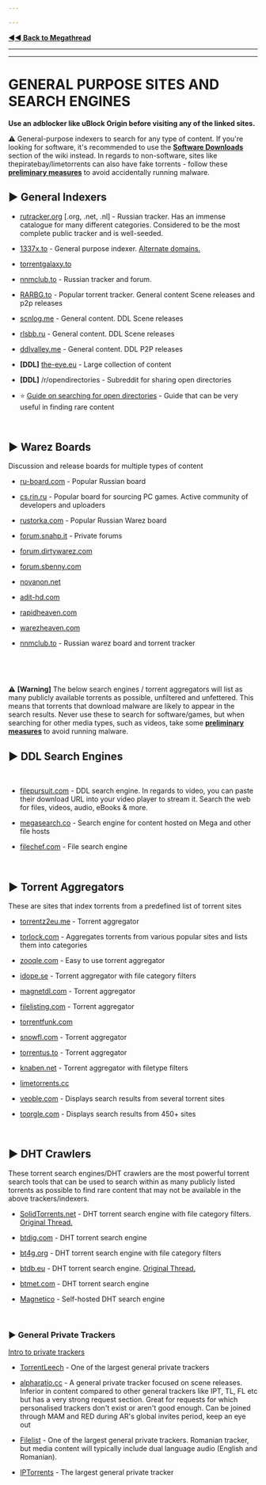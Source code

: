 ---
---
[**◄◄ Back to Megathread**](https://www.reddit.com/r/Piracy/wiki/megathread)

---
---


# GENERAL PURPOSE SITES AND SEARCH ENGINES

**Use an adblocker like uBlock Origin before visiting any of the linked sites.**

⚠️ General-purpose indexers to search for any type of content. If you're looking for software, it's recommended to use the [**Software Downloads**](https://www.reddit.com/r/Piracy/wiki/megathread/software_downloads) section of the wiki instead. In regards to non-software, sites like thepiratebay/limetorrents can also have fake torrents - follow these [**preliminary measures**](https://www.reddit.com/r/Piracy/wiki/browsing_and_downloading_guide) to avoid accidentally running malware.

## ► **General Indexers**

* [rutracker.org](https://rutracker.org/forum/index.php) [.org, .net, .nl] - Russian tracker. Has an immense catalogue for many different categories. Considered to be the most complete public tracker and is well-seeded.

* [1337x.to](https://1337x.to/) - General purpose indexer. [Alternate domains.](https://i.imgur.com/oCC9Y2H.jpg)

* [torrentgalaxy.to](https://torrentgalaxy.to/)

* [nnmclub.to](http://nnmclub.to/) - Russian tracker and forum.

* [RARBG.to](https://rarbg.to/torrents.php) - Popular torrent tracker. General content Scene releases and p2p releases

* [scnlog.me](https://scnlog.me/) - General content. DDL Scene releases

* [rlsbb.ru](http://rlsbb.ru/) - General content. DDL Scene releases

* [ddlvalley.me](https://www.ddlvalley.me/) - General content. DDL P2P releases

* **[DDL]** [the-eye.eu](https://the-eye.eu/) - Large collection of content

* **[DDL]** /r/opendirectories - Subreddit for sharing open directories

* ⭐ [Guide on searching for open directories](https://www.reddit.com/r/opendirectories/comments/933pzm/all_resources_i_know_related_to_open_directories/) - Guide that can be very useful in finding rare content

&nbsp;






## ► **Warez Boards**

Discussion and release boards for multiple types of content

* [ru-board.com](http://forum.ru-board.com/) - Popular Russian board

* [cs.rin.ru](https://cs.rin.ru/forum/) - Popular board for sourcing PC games. Active community of developers and uploaders

* [rustorka.com](http://rustorka.com/forum/index.php) - Popular Russian Warez board

* [forum.snahp.it](https://forum.snahp.it/) - Private forums

* [forum.dirtywarez.com](https://forum.dirtywarez.com/)

* [forum.sbenny.com](https://forum.sbenny.com/)

* [novanon.net](https://novanon.net/)

* [adit-hd.com](https://www.adit-hd.com/)

* [rapidheaven.com](https://rapidheaven.com/)

* [warezheaven.com](https://www.warezheaven.com/)

* [nnmclub.to](http://nnmclub.to/) - Russian warez board and torrent tracker


&nbsp;

&nbsp;






⚠️ **[Warning]** The below search engines / torrent aggregators will list as many publicly available torrents as possible, unfiltered and unfettered. This means that torrents that download malware are likely to appear in the search results. Never use these to search for software/games, but when searching for other media types, such as videos, take some [**preliminary measures**](https://www.reddit.com/r/Piracy/wiki/browsing_and_downloading_guide) to avoid running malware.

## ► DDL Search Engines


&nbsp;

* [filepursuit.com](https://filepursuit.com/) - DDL search engine. In regards to video, you can paste their download URL into your video player to stream it. Search the web for files, videos, audio, eBooks & more.

* [megasearch.co](http://megasearch.co/) - Search engine for content hosted on Mega and other file hosts

* [filechef.com](https://www.filechef.com/) - File search engine

&nbsp;







## ► Torrent Aggregators

These are sites that index torrents from a predefined list of torrent sites

* [torrentz2eu.me](https://torrentz2eu.me/) - Torrent aggregator

* [torlock.com](https://www.torlock.com/) - Aggregates torrents from various popular sites and lists them into categories

* [zooqle.com](https://zooqle.com/) - Easy to use torrent aggregator

* [idope.se](https://idope.se/) - Torrent aggregator with file category filters

* [magnetdl.com](https://www.magnetdl.com/) - Torrent aggregator

* [filelisting.com](https://filelisting.com/) - Torrent aggregator

* [torrentfunk.com](https://www.torrentfunk.com/)

* [snowfl.com](https://snowfl.com/) - Torrent aggregator

* [torrentus.to](https://torrentus.to/) - Torrent aggregator

* [knaben.net](https://knaben.net/) - Torrent aggregator with filetype filters

* [limetorrents.cc](https://www.limetorrents.cc/)

* [veoble.com](http://veoble.com/torrent/) - Displays search results from several torrent sites

* [toorgle.com](http://www.toorgle.com/) - Displays search results from 450+ sites

&nbsp;






## ► **DHT Crawlers**

These torrent search engines/DHT crawlers are the most powerful torrent search tools that can be used to search within as many publicly listed torrents as possible to find rare content that may not be available in the above trackers/indexers.

* [SolidTorrents.net](https://solidtorrents.net) - DHT torrent search engine with file category filters. [Original Thread.](https://www.reddit.com/r/Piracy/comments/bjxlpe/massive_project_update_for_solidtorrents_fake/)

* [btdig.com](https://btdig.com/) - DHT torrent search engine

* [bt4g.org](https://bt4g.org/) - DHT torrent search engine with file category filters

* [btdb.eu](https://btdb.eu/) - DHT torrent search engine. [Original Thread.](https://www.reddit.com/r/trackers/comments/eaqnr5/btdb_bittorrent_database_looking_for_feedback/)

* [btmet.com](https://btmet.com/) - DHT torrent search engine

* [Magnetico](https://github.com/boramalper/magnetico) - Self-hosted DHT search engine

&nbsp;






### ► **General Private Trackers**

[Intro to private trackers](https://www.reddit.com/r/Piracy/wiki/guides/private_trackers)

* [TorrentLeech](https://www.torrentleech.org/) - One of the largest general private trackers

* [alpharatio.cc](https://alpharatio.cc/) - A general private tracker focused on scene releases. Inferior in content compared to other general trackers like IPT, TL, FL etc but has a very strong request section. Great for requests for which personalised trackers don't exist or aren't good enough. Can be joined through MAM and RED during AR's global invites period, keep an eye out

* [Filelist](https://filelist.io/) - One of the largest general private trackers. Romanian tracker, but media content will typically include dual language audio (English and Romanian).

* [IPTorrents](http://iptorrents.com/) - The largest general private tracker

&nbsp;